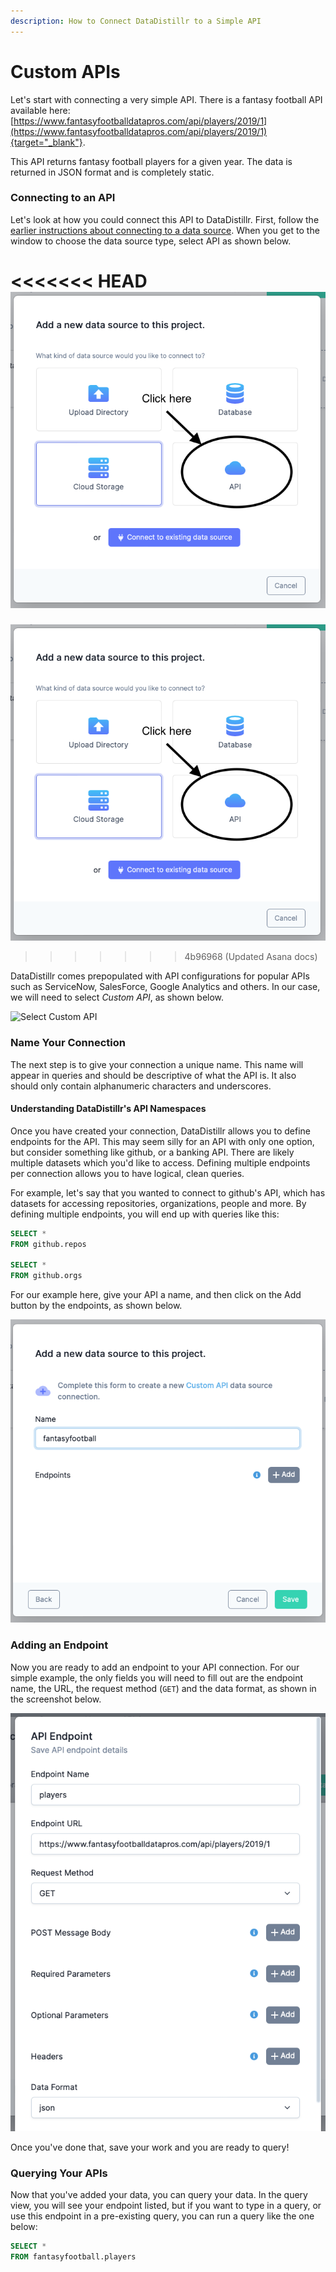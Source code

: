 ```yaml
---
description: How to Connect DataDistillr to a Simple API
---
```


# Custom APIs

Let's start with connecting a very simple API.  There is a fantasy football API available here: [https://www.fantasyfootballdatapros.com/api/players/2019/1](https://www.fantasyfootballdatapros.com/api/players/2019/1){target="_blank"}.

This API returns fantasy football players for a given year.  The data is returned in JSON format and is completely static.&#x20;  

### __Connecting to an API__

Let's look at how you could connect this API to DataDistillr.  First, follow the [earlier instructions about connecting to a data source](../../).  When you get to the window to choose the data source type, select API as shown below.&#x20;

<<<<<<< HEAD
![Select API from the available choices](../../img/api/select-api-form.png)
=======
![Select API from the available choices](../../img/api/add-new-data-source-api.png)
>>>>>>> 4b96968 (Updated Asana docs)

DataDistillr comes prepopulated with API configurations for popular APIs such as ServiceNow, SalesForce, Google Analytics and others.  In our case, we will need to select _Custom API_, as shown below.&#x20;

![Select Custom API](<../../../img/CustomAPI_v0.7.2.png>)

### __Name Your Connection__

The next step is to give your connection a unique name.  This name will appear in queries and should be descriptive of what the API is.  It also should only contain alphanumeric characters and underscores.

#### __Understanding DataDistillr's API Namespaces__

Once you have created your connection, DataDistillr allows you to define endpoints for the API.  This may seem silly for an API with only one option, but consider something like github, or a banking API.  There are likely multiple datasets which you'd like to access.  Defining multiple endpoints per connection allows you to have logical, clean queries.

For example, let's say that you wanted to connect to github's API, which has datasets for accessing repositories, organizations, people and more.  By defining multiple endpoints, you will end up with queries like this:

```sql
SELECT *
FROM github.repos

SELECT *
FROM github.orgs
```

For our example here, give your API a name, and then click on the Add button by the endpoints, as shown below.

![Add your API](<../../img/Screen Shot 2021-11-19 at 1.54.13 PM.png>)

### __Adding an Endpoint__

Now you are ready to add an endpoint to your API connection.  For our simple example, the only fields you will need to fill out are the endpoint name, the URL, the request method (`GET`) and the data format, as shown in the screenshot below.&#x20;

![Adding an Endpoint](<../../img/Screen Shot 2021-11-19 at 2.43.02 PM.png>)

Once you've done that, save your work and you are ready to query!

### __Querying Your APIs__

Now that you've added your data, you can query your data.  In the query view, you will see your endpoint listed, but if you want to type in a query, or use this endpoint in a pre-existing query, you can run a query like the one below:&#x20;

```sql
SELECT * 
FROM fantasyfootball.players
```
